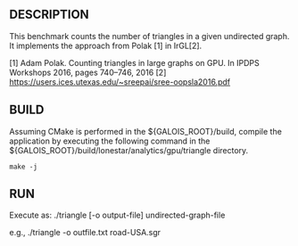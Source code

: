 ## DESCRIPTION

This benchmark counts the number of triangles in a given undirected graph. It implements the approach from Polak [1] in IrGL[2].

[1] Adam Polak. Counting triangles in large graphs on GPU. In IPDPS Workshops 2016,  pages  740–746,  2016
[2] https://users.ices.utexas.edu/~sreepai/sree-oopsla2016.pdf

## BUILD

Assuming CMake is performed in the ${GALOIS\_ROOT}/build, compile the application by executing the
following command in the ${GALOIS\_ROOT}/build/lonestar/analytics/gpu/triangle directory.

`make -j`

## RUN

Execute as: ./triangle [-o output-file] undirected-graph-file

e.g., ./triangle -o outfile.txt road-USA.sgr
